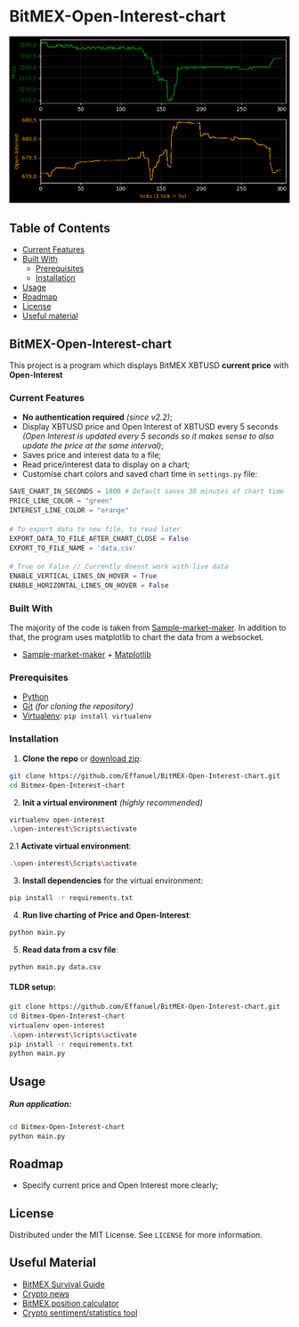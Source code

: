 # BitMEX-Open-Interest-chart

<p align="center"> 
  <img src='https://github.com/Effanuel/BitMEX-Open-Interest-chart/blob/master/assets/chart_v2.png'>
</p>

## Table of Contents

- [Current Features](#current-features)
- [Built With](#built-with)
  - [Prerequisites](#prerequisites)
  - [Installation](#installation)
- [Usage](#usage)
- [Roadmap](#roadmap)
- [License](#license)
- [Useful material](#useful-material)

## BitMEX-Open-Interest-chart

This project is a program which displays BitMEX XBTUSD **current price** with **Open-Interest**

### Current Features

- **No authentication required** *(since v2.2)*;
- Display XBTUSD price and Open Interest of XBTUSD every 5 seconds _(Open Interest is updated every 5 seconds so it makes sense to also update the price at the same interval)_;
- Saves price and interest data to a file;
- Read price/interest data to display on a chart;
- Customise chart colors and saved chart time in `settings.py` file:

```python
SAVE_CHART_IN_SECONDS = 1800 # Default saves 30 minutes of chart time
PRICE_LINE_COLOR = "green"
INTEREST_LINE_COLOR = "orange"

# To export data to new file, to read later
EXPORT_DATA_TO_FILE_AFTER_CHART_CLOSE = False
EXPORT_TO_FILE_NAME = 'data.csv'

# True or False // Currently doesnt work with live data
ENABLE_VERTICAL_LINES_ON_HOVER = True
ENABLE_HORIZONTAL_LINES_ON_HOVER = False
```

### Built With

The majority of the code is taken from [Sample-market-maker](https://github.com/BitMEX/sample-market-maker). In addition to that, the program uses matplotlib to chart the data from a websocket.

- [Sample-market-maker](https://github.com/BitMEX/sample-market-maker) + [Matplotlib](https://matplotlib.org/)

### Prerequisites

- [Python](https://www.python.org/downloads/)
- [Git](https://git-scm.com/downloads) _(for cloning the repository)_
- [Virtualenv](https://www.pythoncentral.io/how-to-install-virtualenv-python/): `pip install virtualenv`

### Installation

1. **Clone the repo** or [download zip](https://github.com/Effanuel/BitMEX-Open-Interest-chart/archive/v2.2.zip):

```sh
git clone https://github.com/Effanuel/BitMEX-Open-Interest-chart.git
cd Bitmex-Open-Interest-chart
```

2. **Init a virtual environment** _(highly recommended)_

```sh
virtualenv open-interest
.\open-interest\Scripts\activate
```

   2.1 **Activate virtual environment**:

```sh
.\open-interest\Scripts\activate
```

3. **Install dependencies** for the virtual environment:

```sh
pip install -r requirements.txt
```

4. **Run live charting of Price and Open-Interest**:

```sh
python main.py
```

5. **Read data from a csv file**:

```
python main.py data.csv
```

<!-- USAGE EXAMPLES -->

#### TLDR setup:

```sh
git clone https://github.com/Effanuel/BitMEX-Open-Interest-chart.git
cd Bitmex-Open-Interest-chart
virtualenv open-interest
.\open-interest\Scripts\activate
pip install -r requirements.txt
python main.py
```

## Usage

##### Run application:

```sh
cd Bitmex-Open-Interest-chart
python main.py
```

## Roadmap

- Specify current price and Open Interest more clearly;

<!-- LICENSE -->

## License

Distributed under the MIT License. See `LICENSE` for more information.

<!-- USEFUL METERIAL -->

## Useful Material

- [BitMEX Survival Guide](https://www.crypto-simplified.com/wp-content/uploads/2018/09/BitMEX-Survival-Guide-v1.5.pdf)
- [Crypto news](https://cointelegraph.com/)
- [BitMEX position calculator](https://blockchainwhispers.com/bitmex-position-calculator/)
- [Crypto sentiment/statistics tool](https://thetie.io/)

